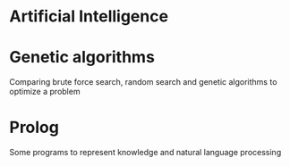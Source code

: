 # Artificial Intelligence

# Genetic algorithms
Comparing brute force search, random search and genetic algorithms to optimize a problem 

# Prolog
Some programs to represent knowledge and natural language processing
